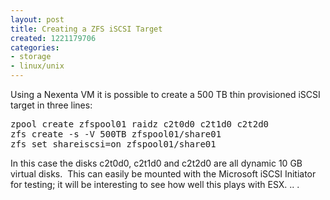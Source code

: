 ```yaml
---
layout: post
title: Creating a ZFS iSCSI Target
created: 1221179706
categories:
- storage
- linux/unix
---
```

<p>Using a Nexenta VM it is possible to create a 500 TB thin provisioned iSCSI target in three lines:</p>
<pre>
zpool create zfspool01 raidz c2t0d0 c2t1d0 c2t2d0
zfs create -s -V 500TB zfspool01/share01
zfs set shareiscsi=on zfspool01/share01</pre>
<div>In this case the disks c2t0d0,&nbsp;c2t1d0 and&nbsp;c2t2d0 are all dynamic 10 GB virtual disks. &nbsp;This can easily be mounted with the Microsoft iSCSI Initiator for testing; it will be interesting to see how well this plays with ESX. .. .</div>
<p>&nbsp;</p>

